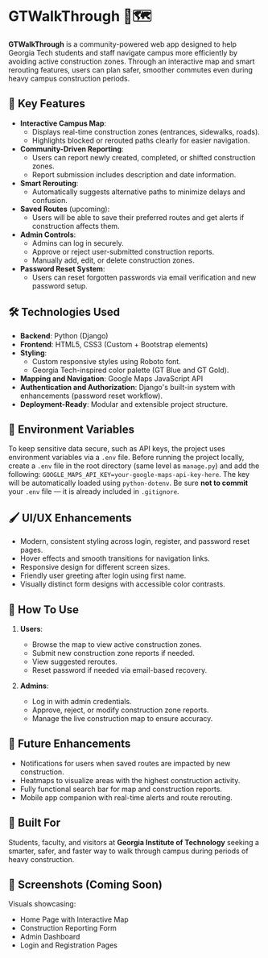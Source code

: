 # GTWalkThrough 🚧🗺️

**GTWalkThrough** is a community-powered web app designed to help Georgia Tech students and staff navigate campus more efficiently by avoiding active construction zones. Through an interactive map and smart rerouting features, users can plan safer, smoother commutes even during heavy campus construction periods.

## 🎯 Key Features

- **Interactive Campus Map**:
  - Displays real-time construction zones (entrances, sidewalks, roads).
  - Highlights blocked or rerouted paths clearly for easier navigation.
- **Community-Driven Reporting**:
  - Users can report newly created, completed, or shifted construction zones.
  - Report submission includes description and date information.
- **Smart Rerouting**:
  - Automatically suggests alternative paths to minimize delays and confusion.
- **Saved Routes** (upcoming):
  - Users will be able to save their preferred routes and get alerts if construction affects them.
- **Admin Controls**:
  - Admins can log in securely.
  - Approve or reject user-submitted construction reports.
  - Manually add, edit, or delete construction zones.
- **Password Reset System**:
  - Users can reset forgotten passwords via email verification and new password setup.

## 🛠️ Technologies Used

- **Backend**: Python (Django)
- **Frontend**: HTML5, CSS3 (Custom + Bootstrap elements)
- **Styling**:
  - Custom responsive styles using Roboto font.
  - Georgia Tech-inspired color palette (GT Blue and GT Gold).
- **Mapping and Navigation**: Google Maps JavaScript API
- **Authentication and Authorization**: Django's built-in system with enhancements (password reset workflow).
- **Deployment-Ready**: Modular and extensible project structure.

## 🔐 Environment Variables

To keep sensitive data secure, such as API keys, the project uses environment variables via a `.env` file. Before running the project locally, create a `.env` file in the root directory (same level as `manage.py`) and add the following: `GOOGLE_MAPS_API_KEY=your-google-maps-api-key-here`. The key will be automatically loaded using `python-dotenv`. Be sure **not to commit** your `.env` file — it is already included in `.gitignore`. 

## 🖌️ UI/UX Enhancements

- Modern, consistent styling across login, register, and password reset pages.
- Hover effects and smooth transitions for navigation links.
- Responsive design for different screen sizes.
- Friendly user greeting after login using first name.
- Visually distinct form designs with accessible color contrasts.

## 📌 How To Use

1. **Users**:
   - Browse the map to view active construction zones.
   - Submit new construction zone reports if needed.
   - View suggested reroutes.
   - Reset password if needed via email-based recovery.

2. **Admins**:
   - Log in with admin credentials.
   - Approve, reject, or modify construction zone reports.
   - Manage the live construction map to ensure accuracy.

## 🚀 Future Enhancements

- Notifications for users when saved routes are impacted by new construction.
- Heatmaps to visualize areas with the highest construction activity.
- Fully functional search bar for map and construction reports.
- Mobile app companion with real-time alerts and route rerouting.

## 📍 Built For

Students, faculty, and visitors at **Georgia Institute of Technology** seeking a smarter, safer, and faster way to walk through campus during periods of heavy construction.

## 📸 Screenshots (Coming Soon)

Visuals showcasing:
- Home Page with Interactive Map
- Construction Reporting Form
- Admin Dashboard
- Login and Registration Pages
